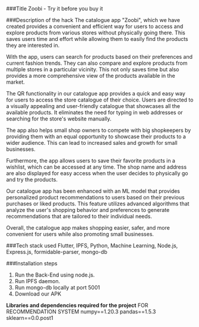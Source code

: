 ###Title
Zoobi - Try it before you buy it

###Description of the hack
The catalogue app "Zoobi", which we have created provides a convenient and efficient way for users to access and explore products from various stores without physically going there. This saves users time and effort while allowing them to easily find the products they are interested in.

With the app, users can search for products based on their preferences and current fashion trends. They can also compare and explore products from multiple stores in a particular vicinity. This not only saves time but also provides a more comprehensive view of the products available in the market.

The QR functionality in our catalogue app provides a quick and easy way for users to access the store catalogue of their choice. Users are directed to a visually appealing and user-friendly catalogue that showcases all the available products. It eliminates the need for typing in web addresses or searching for the store's website manually.

The app also helps small shop owners to compete with big shopkeepers by providing them with an equal opportunity to showcase their products to a wider audience. This can lead to increased sales and growth for small businesses.

Furthermore, the app allows users to save their favorite products in a wishlist, which can be accessed at any time. The shop name and address are also displayed for easy access when the user decides to physically go and try the products.

Our catalogue app has been enhanced with an ML model that provides personalized product recommendations to users based on their previous purchases or liked products. This feature utilizes advanced algorithms that analyze the user's shopping behavior and preferences to generate recommendations that are tailored to their individual needs.

Overall, the catalogue app makes shopping easier, safer, and more convenient for users while also promoting small businesses.



###Tech stack used
Flutter, IPFS, Python, Machine Learning, Node.js, Express.js, formidable-parser, mongo-db


###Installation steps
1. Run the Back-End using node.js.
2. Run IPFS daemon.
3. Run mongo-db locally at port 5001
4. Download our APK 


**Libraries and dependencies required for the project**
FOR RECOMMENDATION SYSTEM
numpy==1.20.3
pandas==1.5.3
sklearn==0.0.post1

